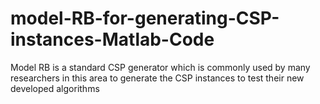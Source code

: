 # model-RB-for-generating-CSP-instances-Matlab-Code
Model RB is a standard CSP generator which is commonly used by many researchers in this area to generate the CSP instances to test their new developed algorithms
